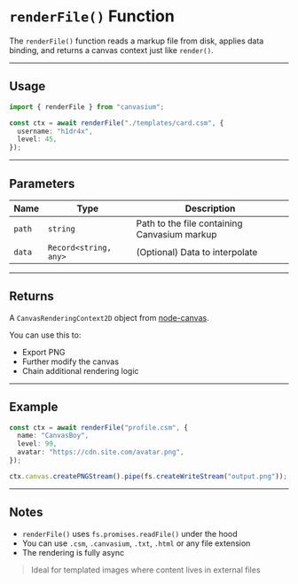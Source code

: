 # `renderFile()` Function

The `renderFile()` function reads a markup file from disk, applies data binding, and returns a canvas context just like `render()`.

---

## Usage

```ts
import { renderFile } from "canvasium";

const ctx = await renderFile("./templates/card.csm", {
  username: "h1dr4x",
  level: 45,
});
```

---

## Parameters

| Name   | Type                  | Description                                  |
| ------ | --------------------- | -------------------------------------------- |
| `path` | `string`              | Path to the file containing Canvasium markup |
| `data` | `Record<string, any>` | (Optional) Data to interpolate               |

---

## Returns

A `CanvasRenderingContext2D` object from [node-canvas](https://www.npmjs.com/package/canvas).

You can use this to:

- Export PNG
- Further modify the canvas
- Chain additional rendering logic

---

## Example

```ts
const ctx = await renderFile("profile.csm", {
  name: "CanvasBoy",
  level: 99,
  avatar: "https://cdn.site.com/avatar.png",
});

ctx.canvas.createPNGStream().pipe(fs.createWriteStream("output.png"));
```

---

## Notes

- `renderFile()` uses `fs.promises.readFile()` under the hood
- You can use `.csm`, `.canvasium`, `.txt`, `.html` or any file extension
- The rendering is fully async

> Ideal for templated images where content lives in external files
